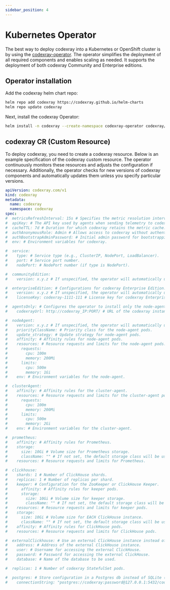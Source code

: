 ```yaml
---
sidebar_position: 4
---
```


# Kubernetes Operator 

The best way to deploy codexray into a Kubernetes or OpenShift cluster is by using the [codexray-operator](https://github.com/codexray/codexray-operator). 
The operator simplifies the deployment of all required components and enables scaling as needed. 
It supports the deployment of both codexray Community and Enterprise editions.

## Operator installation 

Add the codexray helm chart repo:

```bash
helm repo add codexray https://codexray.github.io/helm-charts
helm repo update codexray
```

Next, install the codexray Operator:

```bash
helm install -n codexray --create-namespace codexray-operator codexray/codexray-operator
```

## codexray CR (Custom Resource)

To deploy codexray, you need to create a codexray resource. Below is an example specification of the codexray custom resource. 
The operator continuously monitors these resources and adjusts the configuration if necessary. 
Additionally, the operator checks for new versions of codexray components and automatically updates them unless you specify particular versions.

```yaml
apiVersion: codexray.com/v1
kind: codexray
metadata:
  name: codexray
  namespace: codexray
spec:
#  metricsRefreshInterval: 15s # Specifies the metric resolution interval.
#  apiKey: # The API key used by agents when sending telemetry to codexray.
#  cacheTTL: 7d # Duration for which codexray retains the metric cache.
#  authAnonymousRole: Admin # Allows access to codexray without authentication if set.
#  authBootstrapAdminPassword: # Initial admin password for bootstrapping.
#  env: # Environment variables for codexray.

#  service: 
#    type: # Service type (e.g., ClusterIP, NodePort, LoadBalancer).
#    port: # Service port number.
#    nodePort: # NodePort number (if type is NodePort).

#  communityEdition:
#    version: x.y.z # If unspecified, the operator will automatically update codexray CE to the latest version.

#  enterpriseEdition: # Configurations for codexray Enterprise Edition.
#    version: x.y.z # If unspecified, the operator will automatically update codexray EE to the latest version.
#    licenseKey: codexray-1111-111 # License key for codexray Enterprise Edition.

#  agentsOnly: # Configures the operator to install only the node-agent and cluster-agent.
#    codexrayUrl: http://codexray_IP:PORT/ # URL of the codexray instance to which agents send metrics, logs, traces, and profiles.

#  nodeAgent:
#    version: x.y.z # If unspecified, the operator will automatically update the node-agent to the latest version.
#    priorityClassName: # Priority class for the node-agent pods.
#    update_strategy: # Update strategy for node-agent pods.
#    affinity: # Affinity rules for node-agent pods.
#    resources: # Resource requests and limits for the node-agent pods.
#      requests: 
#        cpu: 100m
#        memory: 200Mi
#      limits: 
#        cpu: 500m
#        memory: 1Gi
#    env: # Environment variables for the node-agent.

#  clusterAgent:
#    affinity: # Affinity rules for the cluster-agent.
#    resources: # Resource requests and limits for the cluster-agent pods.
#      requests:
#        cpu: 100m
#        memory: 200Mi
#      limits:
#        cpu: 500m
#        memory: 2Gi
#    env: # Environment variables for the cluster-agent.

#  prometheus:
#    affinity: # Affinity rules for Prometheus.
#    storage:
#      size: 10Gi # Volume size for Prometheus storage.
#      className: "" # If not set, the default storage class will be used.
#    resources: # Resource requests and limits for Prometheus.

#  clickhouse:
#    shards: 1 # Number of ClickHouse shards.
#    replicas: 1 # Number of replicas per shard.
#    keeper: # Configuration for the ZooKeeper or ClickHouse Keeper.
#      affinity: # Affinity rules for keeper pods.
#      storage:
#        size: 10Gi # Volume size for keeper storage.
#        className: "" # If not set, the default storage class will be used.
#    resources: # Resource requests and limits for keeper pods.
#    storage:
#      size: 10Gi # Volume size for EACH ClickHouse instance.
#      className: "" # If not set, the default storage class will be used.
#    affinity: # Affinity rules for ClickHouse pods.
#    resources: # Resource requests and limits for ClickHouse pods.

#  externalClickhouse: # Use an external ClickHouse instance instead of deploying one.
#    address: # Address of the external ClickHouse instance.
#    user: # Username for accessing the external ClickHouse.
#    password: # Password for accessing the external ClickHouse.
#    database: # Name of the database to be used.

#  replicas: 1 # Number of codexray StatefulSet pods.

#  postgres: # Store configuration in a Postgres db instead of SQLite (required if replicas > 1).
#    connectionString: "postgres://codexray:password@127.0.0.1:5432/codexray?sslmode=disable"
```
